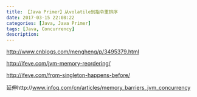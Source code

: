 ```yaml
---
title: 【Java Primer】从volatile到指令重排序
date: 2017-03-15 22:08:22
categories: [Java, Java Primer]
tags: [Java, Concurrency]
description:
---
```




http://www.cnblogs.com/mengheng/p/3495379.html

http://ifeve.com/jvm-memory-reordering/



http://ifeve.com/from-singleton-happens-before/



延伸http://www.infoq.com/cn/articles/memory_barriers_jvm_concurrency